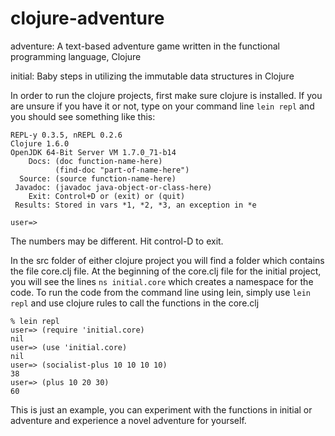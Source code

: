 # clojure-adventure

adventure: A text-based adventure game written in the functional programming language, Clojure

initial: Baby steps in utilizing the immutable data structures in Clojure

In order to run the clojure projects, first make sure clojure is installed. If you are unsure if you have it or not, type on your command line ```lein repl``` and you should see something like this:

```nREPL server started on port 58594 on host 127.0.0.1 - nrepl://127.0.0.1:58594
REPL-y 0.3.5, nREPL 0.2.6
Clojure 1.6.0
OpenJDK 64-Bit Server VM 1.7.0_71-b14
    Docs: (doc function-name-here)
          (find-doc "part-of-name-here")
  Source: (source function-name-here)
 Javadoc: (javadoc java-object-or-class-here)
    Exit: Control+D or (exit) or (quit)
 Results: Stored in vars *1, *2, *3, an exception in *e

user=> 
```

The numbers may be different.  Hit control-D to exit.

In the src folder of either clojure project you will find a folder which contains the file core.clj file. At the beginning of the core.clj file for the initial project, you will see the lines ```ns initial.core``` which creates a namespace for the code. To run the code from the command line using lein, simply use ```lein repl``` and use clojure rules to call the functions in the core.clj

```
% lein repl
user=> (require 'initial.core)
nil
user=> (use 'initial.core)
nil
user=> (socialist-plus 10 10 10 10)
38
user=> (plus 10 20 30)
60
```

This is just an example, you can experiment with the functions in initial or adventure and experience a novel adventure for yourself.


